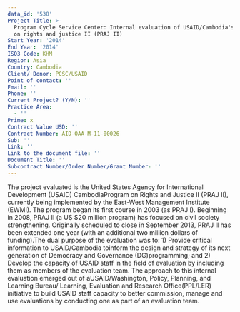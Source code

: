 ```yaml
---
data_id: '538'
Project Title: >-
  Program Cycle Service Center: Internal evaluation of USAID/Cambodia's program
  on rights and justice II (PRAJ II)
Start Year: '2014'
End Year: '2014'
ISO3 Code: KHM
Region: Asia
Country: Cambodia
Client/ Donor: PCSC/USAID
Point of contact: ''
Email: ''
Phone: ''
Current Project? (Y/N): ''
Practice Area:
  - ''
Prime: x
Contract Value USD: ''
Contract Number: AID-OAA-M-11-00026
Sub: ''
Link: ''
Link to the document file: ''
Document Title: ''
Subcontract Number/Order Number/Grant Number: ''
---
```

The project evaluated is the United States Agency for International Development (USAID) CambodiaProgram on Rights and Justice II (PRAJ II), currently being implemented by the East-West Management Institute (EWMI). The program began its first course in 2003 (as PRAJ I). Beginning in 2008, PRAJ II (a US $20 million program) has focused on civil society strengthening. Originally scheduled to close in September 2013, PRAJ II has been extended one year (with an additional two million dollars of funding).The dual purpose of the evaluation was to: 1) Provide critical information to USAID/Cambodia toinform the design and strategy of its next generation of Democracy and Governance (DG)programming; and 2) Develop the capacity of USAID staff in the field of evaluation by including them as members of the evaluation team. The approach to this internal evaluation emerged out of aUSAID/Washington, Policy, Planning, and Learning Bureau/ Learning, Evaluation and Research Office(PPL/LER) initiative to build USAID staff capacity to better commission, manage and use evaluations by conducting one as part of an evaluation team.